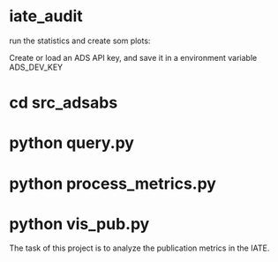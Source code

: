 # iate_audit

run the statistics and create som plots:

Create or load an ADS API key, and save it in a environment variable ADS_DEV_KEY 

# cd src_adsabs
# python query.py
# python process_metrics.py
# python vis_pub.py


The task of this project is to analyze the publication metrics in the IATE.

